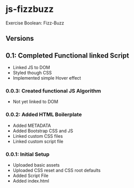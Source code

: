 # js-fizzbuzz
Exercise Boolean: Fizz-Buzz

## Versions

## 0.1: Completed Functional linked Script

* Linked JS to DOM
* Styled though CSS 
* Implemented simple Hover effect

### 0.0.3: Created functional JS Algorithm

* Not yet linked to DOM

### 0.0.2: Added HTML Boilerplate

* Added METADATA
* Added Bootstrap CSS and JS
* Linked custom CSS files
* Linked custom script file

### 0.0.1: Initial Setup

* Uploaded basic assets
* Uploaded CSS reset and CSS root defaults
* Added Script File
* Added index.html